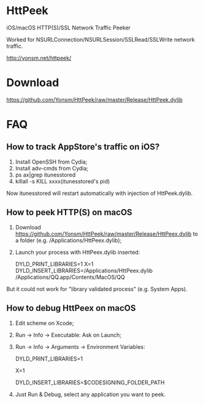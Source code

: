 
HttPeek
======

iOS/macOS HTTP(S)/SSL Network Traffic Peeker

Worked for NSURLConnection/NSURLSession/SSLRead/SSLWrite network traffic.

<http://yonsm.net/httpeek/>

# Download

<https://github.com/Yonsm/HttPeek/raw/master/Release/HttPeek.dylib>

# FAQ

## How to track AppStore's traffic on iOS?

1. Install OpenSSH from Cydia;
2. Install adv-cmds from Cydia;
3. ps ax|grep itunesstored
4. killall -s KILL xxxx(itunesstored's pid)

  Now itunesstored will restart automatically with injection of HttPeek.dylib.


## How to peek HTTP(S) on macOS

1. Download <https://github.com/Yonsm/HttPeek/raw/master/Release/HttPeex.dylib> to a folder (e.g. /Applications/HttPeex.dylib);
2. Launch your process with HttPeex.dylib inserted:

	DYLD_PRINT_LIBRARIES=1 X=1 DYLD_INSERT_LIBRARIES=/Applications/HttPeex.dylib /Applications/QQ.app/Contents/MacOS/QQ

  But it could not work for "library validated process" (e.g. System Apps).


## How to debug HttPeex on macOS

1. Edit scheme on Xcode;
2. Run -> Info -> Executable: Ask on Launch;
3. Run -> Info -> Arguments -> Environment Variables:

	DYLD_PRINT_LIBRARIES=1

	X=1

	DYLD_INSERT_LIBRARIES=$CODESIGNING_FOLDER_PATH

 4. Just Run & Debug, select any application you want to peek.
